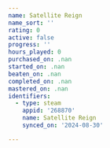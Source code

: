 ```yaml
---
name: Satellite Reign
name_sort: ''
rating: 0
active: false
progress: ''
hours_played: 0
purchased_on: .nan
started_on: .nan
beaten_on: .nan
completed_on: .nan
mastered_on: .nan
identifiers:
  - type: steam
    appid: '268870'
    name: Satellite Reign
    synced_on: '2024-08-30'

---
```


